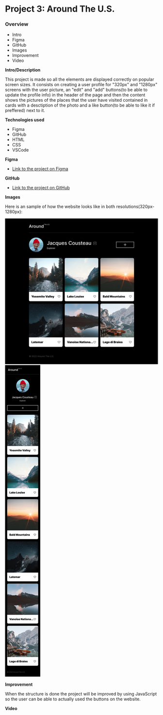 # Project 3: Around The U.S.

### Overview  

* Intro  
* Figma  
* GitHub
* Images  
* Improvement 
* Video
  
**Intro/Description**
  
This project is made so all the elements are displayed correctly on popular screen sizes. It consists on creating a user profile for "320px" and "1280px" screens with the user picture, an "edit" and "add" buttons(to be able to update the profile info) in the header of the page and then the content shows the pictures of the places that the user have visited contained in cards with a desctiption of the photo and a like button(to be able to like it if preffered) next to it.
  
**Technologies used**

* Figma
* GitHub
* HTML
* CSS
* VSCode

**Figma**  
  
* [Link to the project on Figma](https://www.figma.com/file/ii4xxsJ0ghevUOcssTlHZv/Sprint-3%3A-Around-the-US?node-id=0%3A1)  
  
**GitHub**
* [Link to the project on GitHub](https://obito2912.github.io/se_project_aroundtheus/)  

**Images**  

Here is an sample of how the website looks like in both resolutions(320px-1280px): 
  
![alt text](media-file/main-page.png) 
![alt text](media-file/mobile-page.png)

**Improvement**

When the structure is done the project will be improved by using JavaScript so the user can be able to actually used the buttons on the website.

**Video**


